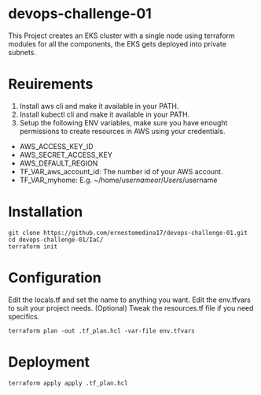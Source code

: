 # devops-challenge-01
This Project creates an EKS cluster with a single node using terraform modules for all the components, the EKS gets deployed into private subnets.

# Reuirements

1. Install aws cli and make it available in your PATH.
2. Install kubectl cli and make it available in your PATH.
3. Setup the following ENV variables, make sure you have enought permissions to create resources in AWS using your credentials.
- AWS_ACCESS_KEY_ID
- AWS_SECRET_ACCESS_KEY
- AWS_DEFAULT_REGION
- TF_VAR_aws_account_id: The number id of your AWS account.
- TF_VAR_myhome: E.g. ~/home/$username or /Users/$username

# Installation
```
git clone https://github.com/ernestomedina17/devops-challenge-01.git
cd devops-challenge-01/IaC/
terraform init
```

# Configuration
Edit the locals.tf and set the name to anything you want.
Edit the env.tfvars to suit your project needs.
(Optional) Tweak the resources.tf file if you need specifics.
```
terraform plan -out .tf_plan.hcl -var-file env.tfvars
```

# Deployment
```
terraform apply apply .tf_plan.hcl
```

